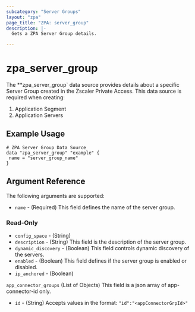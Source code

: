 ```yaml
---
subcategory: "Server Groups"
layout: "zpa"
page_title: "ZPA: server_group"
description: |-
  Gets a ZPA Server Group details.

---
```


# zpa_server_group

The **zpa_server_group` data source provides details about a specific Server Group created in the Zscaler Private Access.
This data source is required when creating:

1. Application Segment
2. Application Servers

## Example Usage

```hcl
# ZPA Server Group Data Source
data "zpa_server_group" "example" {
 name = "server_group_name"
}
```

## Argument Reference

The following arguments are supported:

* `name` - (Required) This field defines the name of the server group.

### Read-Only

* `config_space` - (String)
* `description` - (String) This field is the description of the server group.
* `dynamic_discovery` - (Boolean) This field controls dynamic discovery of the servers.
* `enabled` - (Boolean) This field defines if the server group is enabled or disabled.
* `ip_anchored` - (Boolean)

`app_connector_groups` (List of Objects) This field is a json array of app-connector-id only.

* `id`  - (String) Accepts values in the format: `"id":"<appConnectorGrpId>"`
